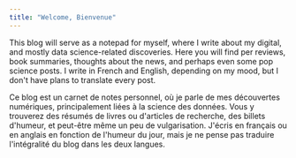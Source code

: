 ```yaml
---
title: "Welcome, Bienvenue"
---
```


This blog will serve as a notepad for myself, where I write about my digital, and mostly data science-related discoveries. Here you will find per reviews, book summaries, thoughts about the news, and perhaps even some pop science posts. I write in French and English, depending on my mood, but I don't have plans to translate every post.



Ce blog est un carnet de notes personnel, où je parle de mes découvertes numériques, principalement liées à la science des données. Vous y trouverez des résumés de livres ou d'articles de recherche, des billets d'humeur, et peut-être même un peu de vulgarisation. J'écris en français ou en anglais en fonction de l'humeur du jour, mais je ne pense pas traduire l'intégralité du blog dans les deux langues. 

